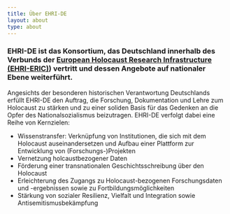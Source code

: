 ```yaml
---
title: Über EHRI-DE
layout: about
type: about
---
```


### EHRI-DE ist das Konsortium, das Deutschland innerhalb des Verbunds der [European Holocaust Research Infrastructure (EHRI-ERIC)](https://www.ehri-project.eu)) vertritt und dessen Angebote auf nationaler Ebene weiterführt. 

Angesichts der besonderen historischen Verantwortung Deutschlands erfüllt EHRI-DE den Auftrag, die Forschung, Dokumentation und Lehre zum Holocaust zu stärken und zu einer soliden Basis für das Gedenken an die Opfer des Nationalsozialismus beizutragen. EHRI-DE verfolgt dabei eine Reihe von Kernzielen: 

* Wissenstransfer: Verknüpfung von Institutionen, die sich mit dem Holocaust auseinandersetzen und Aufbau einer Plattform zur Entwicklung von (Forschungs-)Projekten 
* Vernetzung holcaustbezogener Daten
* Förderung einer transnationalen Geschichtsschreibung über den Holocaust 
* Erleichterung des Zugangs zu Holocaust-bezogenen Forschungsdaten und -ergebnissen sowie zu Fortbildungsmöglichkeiten
* Stärkung von sozialer Resilienz, Vielfalt und Integration sowie Antisemitismusbekämpfung

